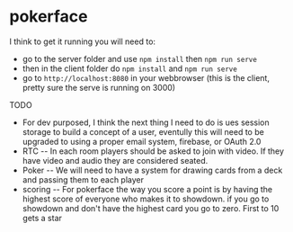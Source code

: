 # pokerface


I think to get it running you will need to:
- go to the server folder and use `npm install` then `npm run serve`
- then in the client folder do `npm install` and `npm run serve`
- go to `http://localhost:8080` in your webbrowser (this is the client, pretty sure the serve is running on 3000)

TODO
- For dev purposed, I think the next thing I need to do is ues session storage to build a concept of a user, eventully this will need to be upgraded to using a proper email system, firebase, or OAuth 2.0
- RTC -- In each room players should be asked to join with video. If they have video and audio they are considered seated.
- Poker -- We will need to have a system for drawing cards from a deck and passing them to each player
- scoring -- For pokerface the way you score a point is by having the highest score of everyone who makes it to showdown. if you go to showdown and don't have the highest card you go to zero. First to 10 gets a star
